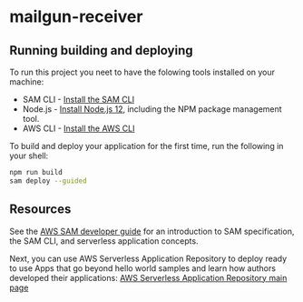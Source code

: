 # mailgun-receiver

## Running building and deploying

To run this project you neet to have the folowing tools installed on your machine:

- SAM CLI - [Install the SAM CLI](https://docs.aws.amazon.com/serverless-application-model/latest/developerguide/serverless-sam-cli-install.html)
- Node.js - [Install Node.js 12](https://nodejs.org/en/), including the NPM package management tool.
- AWS CLI - [Install the AWS CLI](https://aws.amazon.com/cli/)

To build and deploy your application for the first time, run the following in your shell:

```bash
npm run build
sam deploy --guided
```

## Resources

See the [AWS SAM developer guide](https://docs.aws.amazon.com/serverless-application-model/latest/developerguide/what-is-sam.html) for an introduction to SAM specification, the SAM CLI, and serverless application concepts.

Next, you can use AWS Serverless Application Repository to deploy ready to use Apps that go beyond hello world samples and learn how authors developed their applications: [AWS Serverless Application Repository main page](https://aws.amazon.com/serverless/serverlessrepo/)
